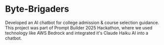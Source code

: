 # Byte-Brigaders
Developed an AI chatbot for college admission &amp; course selection guidance.
This project was part of Prompt Builder 2025 Hackathon, where we used technology like AWS Bedrock and integrated it's Claude Haiku AI into a chatbot.
